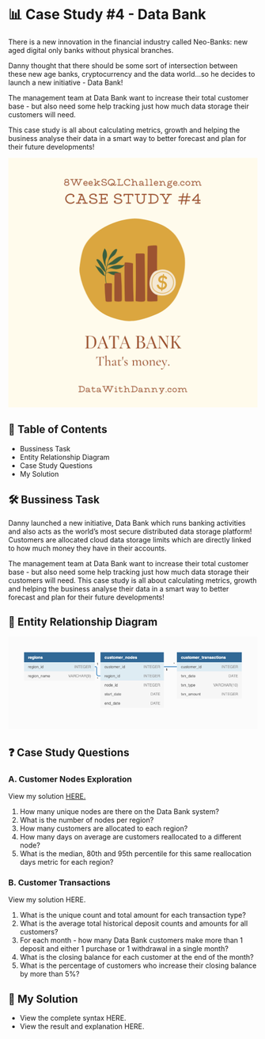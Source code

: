 # 📊 Case Study #4 - Data Bank
There is a new innovation in the financial industry called Neo-Banks: new aged digital only banks without physical branches.

Danny thought that there should be some sort of intersection between these new age banks, cryptocurrency and the data world…so he decides to launch a new initiative - Data Bank!

The management team at Data Bank want to increase their total customer base - but also need some help tracking just how much data storage their customers will need.

This case study is all about calculating metrics, growth and helping the business analyse their data in a smart way to better forecast and plan for their future developments!

![img](https://github.com/HarshaliSonawane-128/SQL-Projects/blob/main/Case%20Study%20.4%20-%20Data%20Bank/4.png)

## 📕 Table of Contents
- Bussiness Task
- Entity Relationship Diagram
- Case Study Questions
- My Solution

## 🛠️ Bussiness Task
Danny launched a new initiative, Data Bank which runs banking activities and also acts as the world’s most secure distributed data storage platform! Customers are allocated cloud data storage limits which are directly linked to how much money they have in their accounts.

The management team at Data Bank want to increase their total customer base - but also need some help tracking just how much data storage their customers will need. This case study is all about calculating metrics, growth and helping the business analyse their data in a smart way to better forecast and plan for their future developments!

## 🔐 Entity Relationship Diagram
![ERD](https://github.com/HarshaliSonawane-128/SQL-Projects/blob/main/Case%20Study%20.4%20-%20Data%20Bank/ERD.4.png)

## ❓ Case Study Questions
### A. Customer Nodes Exploration
View my solution [HERE.](https://github.com/HarshaliSonawane-128/SQL-Projects/blob/main/Case%20Study%20.4%20-%20Data%20Bank/Solution/A.%20Customer%20Nodes%20Exploration.md)

1. How many unique nodes are there on the Data Bank system?
2. What is the number of nodes per region?
3. How many customers are allocated to each region?
4. How many days on average are customers reallocated to a different node?
5. What is the median, 80th and 95th percentile for this same reallocation days metric for each region?
### B. Customer Transactions
View my solution HERE.

1. What is the unique count and total amount for each transaction type?
2. What is the average total historical deposit counts and amounts for all customers?
3. For each month - how many Data Bank customers make more than 1 deposit and either 1 purchase or 1 withdrawal in a single month?
4. What is the closing balance for each customer at the end of the month?
5. What is the percentage of customers who increase their closing balance by more than 5%?
## 🚀 My Solution
- View the complete syntax HERE.
- View the result and explanation HERE.
